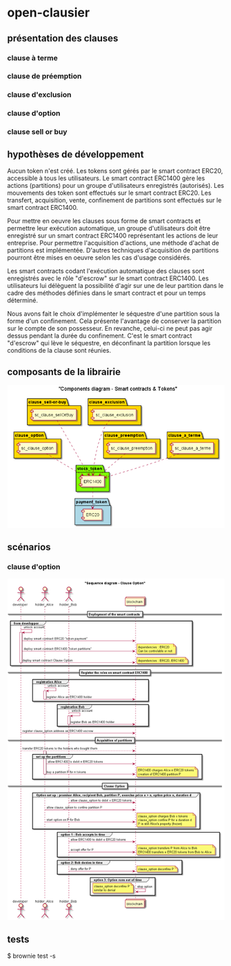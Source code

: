 # open-clausier

## présentation des clauses

### clause à terme

### clause de préemption

### clause d'exclusion

### clause d'option

### clause sell or buy

## hypothèses de développement

Aucun token n'est créé. Les tokens sont gérés par le smart contract ERC20, accessible à tous les utilisateurs.
Le smart contract ERC1400 gère les actions (partitions) pour un groupe d'utilisateurs enregistrés (autorisés).
Les mouvements des token sont effectués sur le smart contract ERC20.
Les transfert, acquisition, vente, confinement de partitions sont effectués sur le smart contract ERC1400.

Pour mettre en oeuvre les clauses sous forme de smart contracts et permettre leur exécution automatique, un groupe d'utilisateurs doit être enregistré sur un smart contract ERC1400 représentant les actions de leur entreprise. Pour permettre l'acquisition d'actions, une méthode d'achat de partitions est implémentée. D'autres techniques d'acquisition de partitions pourront être mises en oeuvre selon les cas d'usage considérés.

Les smart contracts codant l'exécution automatique des clauses sont enregistrés avec le rôle "d'escrow" sur le smart contract ERC1400. Les utilisateurs lui délèguent la possibilité d'agir sur une de leur partition dans le cadre des méthodes définies dans le smart contract et pour un temps déterminé.

Nous avons fait le choix d'implémenter le séquestre d'une partition sous la forme d'un confinement. Cela présente l'avantage de conserver la partition sur le compte de son possesseur. En revanche, celui-ci ne peut pas agir dessus pendant la durée du confinement. C'est le smart contract "d'escrow" qui lève le séquestre, en déconfinant la partition lorsque les conditions de la clause sont réunies.

## composants de la librairie

![Image](./sources/lib_smart_contract.png)

## scénarios

### clause d'option

![Image](./sources/sequence_clause_option_commente.png)

## tests

   $ brownie test -s
